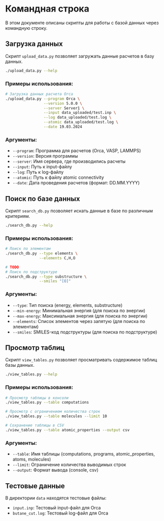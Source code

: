 # Командная строка

В этом документе описаны скрипты для работы с базой данных через командную строку.

## Загрузка данных

Скрипт `upload_data.py` позволяет загружать данные расчетов в базу данных.

```bash
./upload_data.py --help
```

### Примеры использования:

```bash
# Загрузка данных расчета Orca
./upload_data.py --program Orca \
                 --version 5.0.0 \
                 --server Server1 \
                 --input data_uploaded/test.inp \
                 --log data_uploaded/test.log \
                 --atomic data_uploaded/test.log \
                 --date 19.03.2024
```

### Аргументы:
- `--program`: Программа для расчетов (Orca, VASP, LAMMPS)
- `--version`: Версия программы
- `--server`: Имя сервера, где производились расчеты
- `--input`: Путь к input-файлу
- `--log`: Путь к log-файлу
- `--atomic`: Путь к файлу atomic connectivity
- `--date`: Дата проведения расчетов (формат: DD.MM.YYYY)

## Поиск по базе данных

Скрипт `search_db.py` позволяет искать данные в базе по различным критериям.

```bash
./search_db.py --help
```

### Примеры использования:

```bash
# Поиск по элементам
./search_db.py --type elements \
               --elements C,H,O

# TODO
# Поиск по подструктуре
./search_db.py --type substructure \
               --smiles "[O]"
```

### Аргументы:
- `--type`: Тип поиска (energy, elements, substructure)
- `--min-energy`: Минимальная энергия (для поиска по энергии)
- `--max-energy`: Максимальная энергия (для поиска по энергии)
- `--elements`: Список элементов через запятую (для поиска по элементам)
- `--smiles`: SMILES-код подструктуры (для поиска по подструктуре)

## Просмотр таблиц

Скрипт `view_tables.py` позволяет просматривать содержимое таблиц базы данных.

```bash
./view_tables.py --help
```

### Примеры использования:

```bash
# Просмотр таблицы в консоли
./view_tables.py --table computations

# Просмотр с ограничением количества строк
./view_tables.py --table molecules --limit 10

# Сохранение таблицы в CSV
./view_tables.py --table atomic_properties --output csv
```

### Аргументы:
- `--table`: Имя таблицы (computations, programs, atomic_properties, atoms, molecules)
- `--limit`: Ограничение количества выводимых строк
- `--output`: Формат вывода (console, csv)

## Тестовые данные

В директории `data` находятся тестовые файлы:
- `input.inp`: Тестовый input-файл для Orca
- `butane_cut.log`: Тестовый log-файл для Orca